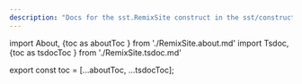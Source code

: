 ```yaml
---
description: "Docs for the sst.RemixSite construct in the sst/constructs package"
---
```


import About, {toc as aboutToc } from './RemixSite.about.md'
import Tsdoc, {toc as tsdocToc } from './RemixSite.tsdoc.md'

<About />
<Tsdoc />

export const toc = [...aboutToc, ...tsdocToc];
